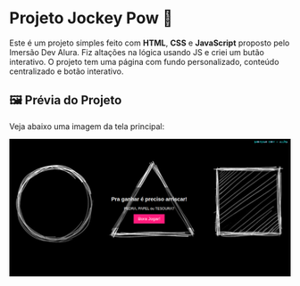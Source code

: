 # Projeto Jockey Pow 🚀

Este é um projeto simples feito com **HTML**, **CSS** e **JavaScript** proposto pelo Imersão Dev Alura. Fiz altações na lógica usando JS e criei um butão interativo. O projeto tem uma página com fundo personalizado, conteúdo centralizado e botão interativo.

## 🖼️ Prévia do Projeto

Veja abaixo uma imagem da tela principal:

![Tela inicial do projeto](assets/img/print-home.png)
